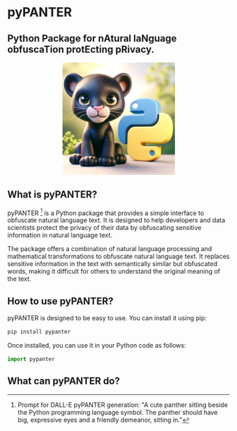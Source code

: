 # pyPANTER
## Python **P**ackage for n**A**tural la**N**guage obfusca**T**ion prot**E**cting p**R**ivacy.
<p align="center">
    <img src="./images/pyPANTER.webp" width="255">
</p>

## What is pyPANTER?

pyPANTER [^1] is a Python package that provides a simple interface to obfuscate natural language text. It is designed to help developers and data scientists protect the privacy of their data by obfuscating sensitive information in natural language text. 

The package offers a combination of natural language processing and mathematical transformations to obfuscate natural language text. It replaces sensitive information in the text with semantically similar but obfuscated words, making it difficult for others to understand the original meaning of the text.

## How to use pyPANTER?

pyPANTER is designed to be easy to use. You can install it using pip:

```bash
pip install pypanter
```

Once installed, you can use it in your Python code as follows:

```python
import pypanter
```

## What can pyPANTER do?



[^1]: Prompt for DALL-E pyPANTER generation: "A cute panther sitting beside the Python programming language symbol. The panther should have big, expressive eyes and a friendly demeanor, sitting in."
